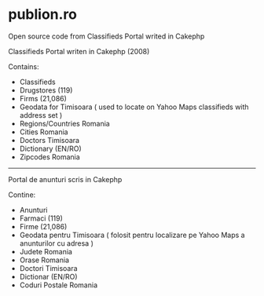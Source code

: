 publion.ro
==========

Open source code from Classifieds Portal writed in Cakephp

Classifieds Portal writen in Cakephp (2008)

Contains:

- Classifieds
- Drugstores (119)
- Firms (21,086)
- Geodata for Timisoara ( used to locate on Yahoo Maps classifieds with address set )
- Regions/Countries Romania
- Cities Romania
- Doctors Timisoara
- Dictionary (EN/RO)
- Zipcodes Romania

------------------------------
Portal de anunturi scris in Cakephp

Contine:

- Anunturi
- Farmaci (119)
- Firme (21,086)
- Geodata pentru Timisoara ( folosit pentru localizare pe Yahoo Maps a anunturilor cu adresa )
- Judete Romania
- Orase Romania
- Doctori Timisoara
- Dictionar (EN/RO)
- Coduri Postale Romania

